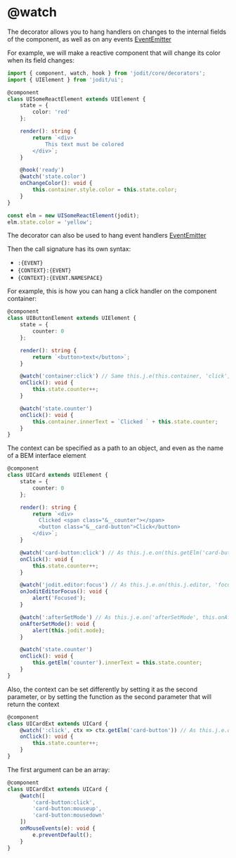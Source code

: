 # @watch

The decorator allows you to hang handlers on changes to the internal fields of the component,
as well as on any events [EventEmitter](https://xdsoft.net/jodit/docs/modules/event_emitter.html)

For example, we will make a reactive component that will change its color when its field changes:

```ts
import { component, watch, hook } from 'jodit/core/decorators';
import { UIElement } from 'jodit/ui';

@component
class UISomeReactElement extends UIElement {
	state = {
		color: 'red'
	};

	render(): string {
		return `<div>
			This text must be colored
		</div>`;
	}

	@hook('ready')
	@watch('state.color')
	onChangeColor(): void {
		this.container.style.color = this.state.color;
	}
}

const elm = new UISomeReactElement(jodit);
elm.state.color = 'yellow';
```

The decorator can also be used to hang event handlers [EventEmitter](https://xdsoft.net/jodit/docs/modules/event_emitter.html)

Then the call signature has its own syntax:

- `:{EVENT}`
- `{CONTEXT}:{EVENT}`
- `{CONTEXT}:{EVENT.NAMESPACE}`

For example, this is how you can hang a click handler on the component container:

```ts
@component
class UIButtonElement extends UIElement {
	state = {
		counter: 0
	};

	render(): string {
		return `<button>text</button>`;
	}

	@watch('container:click') // Same this.j.e(this.container, 'click', this.onClick.bind(this))
	onClick(): void {
		this.state.counter++;
	}

	@watch('state.counter')
	onClick(): void {
		this.container.innerText = `Clicked ` + this.state.counter;
	}
}
```

The context can be specified as a path to an object, and even as the name of a BEM interface element

```ts
@component
class UICard extends UIElement {
	state = {
		counter: 0
	};

	render(): string {
		return `<div>
		  Clicked <span class="&__counter"></span>
		  <button class="&__card-button">Click</button>
		</div>`;
	}

	@watch('card-button:click') // As this.j.e.on(this.getElm('card-button'), 'click', this.onClick.bind(this))
	onClick(): void {
		this.state.counter++;
	}

	@watch('jodit.editor:focus') // As this.j.e.on(this.j.editor, 'focus', this.onJoditEditorFocus.bind(this))
	onJoditEditorFocus(): void {
		alert('Focused');
	}

	@watch(':afterSetMode') // As this.j.e.on('afterSetMode', this.onAfterSetMode.bind(this))
	onAfterSetMode(): void {
		alert(this.jodit.mode);
	}

	@watch('state.counter')
	onClick(): void {
		this.getElm('counter').innerText = this.state.counter;
	}
}
```

Also, the context can be set differently by setting it as the second parameter,
or by setting the function as the second parameter that will return the context

```ts
@component
class UICardExt extends UICard {
	@watch(':click', ctx => ctx.getElm('card-button')) // As this.j.e.on(this.getElm('card-button'), 'click', this.onClick.bind(this))
	onClick(): void {
		this.state.counter++;
	}
}
```

The first argument can be an array:

```ts
@component
class UICardExt extends UICard {
	@watch([
		'card-button:click',
		'card-button:mouseup',
		'card-button:mousedown'
	])
	onMouseEvents(e): void {
		e.preventDefault();
	}
}
```
